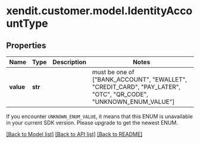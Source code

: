 # xendit.customer.model.IdentityAccountType


## Properties
| Name | Type | Description | Notes |
| ------------ | ------------- | ------------- | ------------- |
| **value** | **str** |  |  must be one of ["BANK_ACCOUNT", "EWALLET", "CREDIT_CARD", "PAY_LATER", "OTC", "QR_CODE", "UNKNOWN_ENUM_VALUE"] |

If you encounter `UNKNOWN_ENUM_VALUE`, it means that this ENUM is unavailable in your current SDK version. Please upgrade to get the newest ENUM.

[[Back to Model list]](../README.md#documentation-for-models) [[Back to API list]](../README.md#documentation-for-api-endpoints) [[Back to README]](../README.md)


